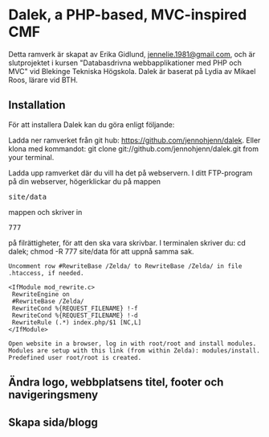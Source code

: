 Dalek, a PHP-based, MVC-inspired CMF
====================================

Detta ramverk är skapat av Erika Gidlund, jennelie.1981@gmail.com, och är slutprojektet i kursen "Databasdrivna webbapplikationer med PHP och MVC" vid Blekinge Tekniska Högskola. Dalek är baserat på Lydia av Mikael Roos, lärare vid BTH.

Installation
------------

För att installera Dalek kan du göra enligt följande:


Ladda ner ramverket från git hub: https://github.com/jennohjenn/dalek. Eller klona med kommandot: git clone git://github.com/jennohjenn/dalek.git from your terminal.

Ladda upp ramverket där du vill ha det på webservern. I ditt FTP-program på din webserver, högerklickar du på mappen <pre>site/data</pre> mappen och skriver in <pre>777</pre> på filrättigheter, för att den ska vara skrivbar. I terminalen skriver du: cd dalek; chmod -R 777 site/data för att uppnå samma sak.

    Uncomment row #RewriteBase /Zelda/ to RewriteBase /Zelda/ in file .htaccess, if needed.

    <IfModule mod_rewrite.c>
     RewriteEngine on
     #RewriteBase /Zelda/
     RewriteCond %{REQUEST_FILENAME} !-f
     RewriteCond %{REQUEST_FILENAME} !-d
     RewriteRule (.*) index.php/$1 [NC,L]
    </IfModule>

    Open website in a browser, log in with root/root and install modules. Modules are setup with this link (from within Zelda): modules/install. Predefined user root/root is created.




Ändra logo, webbplatsens titel, footer och navigeringsmeny
----------------------------------------------------------

Skapa sida/blogg
----------------




